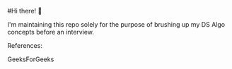 #Hi there! 👋

I'm maintaining this repo solely for the purpose of brushing up my DS Algo concepts before an interview.

References:

GeeksForGeeks

